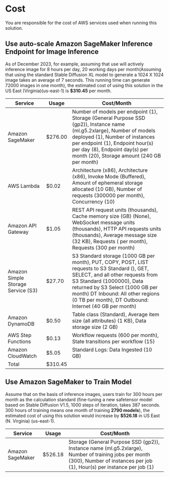 # Cost

You are responsible for the cost of AWS services used when running this solution. 

## Use auto-scale Amazon SageMaker Inference Endpoint for Image Inference
As of December 2023, for example, assuming that use will actively inference image for 8 hours per day, 20 working days per month(Assuming that using the standard Stable Diffusion XL model to generate a 1024 X 1024 image takes an average of 7 seconds. This running time can generate 72000 images in one month), the estimated cost of using this solution in the US East (Virginia)(us-east-1) is **$310.45** per month.

|  Service  | Usage | Cost/Month | 
|  ----  | ----  | ----  |  
| Amazon SageMaker | $276.00 | Number of models per endpoint (1), Storage (General Purpose SSD (gp2)), Instance name (ml.g5.2xlarge), Number of models deployed (1), Number of instances per endpoint (1), Endpoint hour(s) per day (8), Endpoint day(s) per month (20), Storage amount (240 GB per month) |
| AWS Lambda | $0.02 | Architecture (x86), Architecture (x86), Invoke Mode (Buffered), Amount of ephemeral storage allocated (10 GB), Number of requests (300000 per month), Concurrency (10) |
| Amazon API Gateway | $1.05 | REST API request units (thousands), Cache memory size (GB) (None), WebSocket message units (thousands), HTTP API requests units (thousands), Average message size (32 KB), Requests ( per month), Requests (300 per month)|
| Amazon Simple Storage Service (S3) | $27.70 | S3 Standard storage (1000 GB per month), PUT, COPY, POST, LIST requests to S3 Standard (), GET, SELECT, and all other requests from S3 Standard (1000000), Data returned by S3 Select (1000 GB per month) DT Inbound: All other regions (0 TB per month), DT Outbound: Internet (40 GB per month) |
| Amazon DynamoDB | $0.50 | Table class (Standard), Average item size (all attributes) (1 KB), Data storage size (2 GB) |
| AWS Step Functions | $0.13 | Workflow requests (600 per month), State transitions per workflow (15) |
| Amazon CloudWatch | $5.05 | Standard Logs: Data Ingested (10 GB) |
| Total | $310.45 ||


## Use Amazon SageMaker to Train Model
Assume that on the basis of inference images, users train for 300 hours per month as the calculation standard (fine-tuning a new safetensor model based on Stable Diffusion V1.5, 1000 steps of iteration, takes 387 seconds. 300 hours of training means one month of training **2790 models**), the estimated cost of using this solution would increase by **$526.18** in US East (N. Virginia) (us-east-1).

|  Service  | Usage | Cost/Month | 
|  ----  | ----  | ----  |  
| Amazon SageMaker | $526.18 | Storage (General Purpose SSD (gp2)), Instance name (ml.g5.2xlarge), Number of training jobs per month (300), Number of instances per job (1), Hour(s) per instance per job (1) |


